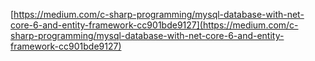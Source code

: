 [https://medium.com/c-sharp-programming/mysql-database-with-net-core-6-and-entity-framework-cc901bde9127](https://medium.com/c-sharp-programming/mysql-database-with-net-core-6-and-entity-framework-cc901bde9127)
